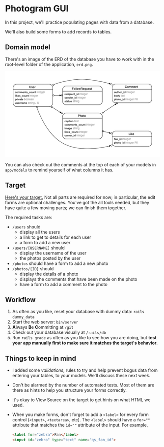 # Photogram GUI

In this project, we'll practice populating pages with data from a database.

We'll also build some forms to add records to tables.

## Domain model

There's an image of the ERD of the database you have to work with in the root-level folder of the application, `erd.png`.

![Domain Model](erd.png?raw=true "Domain Model")

You can also check out the comments at the top of each of your models in `app/models` to remind yourself of what columns it has.

## Target

[Here's your target.](https://photogram-gui.matchthetarget.com/) Not all parts are required for now; in particular, the edit forms are optional challenges. You've got the all tools needed, but they have quite a few moving parts; we can finish them together.

The required tasks are:

 - `/users` should
    - display all the users
    - a link to get to details for each user
    - a form to add a new user
 - `/users/[USERNAME]` should
    - display the username of the user
    - the photos posted by the user
 - `/photos` should have a form to add a new photo
 - `/photos/[ID]` should
    - display the details of a photo
    - displays the comments that have been made on the photo
    - have a form to add a comment to the photo

## Workflow

 1. As often as you like, reset your database with dummy data: `rails dummy_data`
 2. Start the web server: `bin/server`
 3. **A**lways **B**e **C**ommitting at `/git`
 4. Check out your database visually at `/rails/db`
 5. Run `rails grade` as often as you like to see how you are doing, but **test your app manually first to make sure it matches the target's behavior**.

## Things to keep in mind

  - I added some _validations_, rules to try and help prevent bogus data from entering your tables, to your models. We'll discuss these next week.
 - Don't be alarmed by the number of automated tests. Most of them are there as hints to help you structure your forms correctly.
 - It's okay to View Source on the target to get hints on what HTML we used.
 - When you make forms, don't forget to add a `<label>` for every form control (`<input>`, `<textarea>`, etc). The `<label>` should have a `for=""` attribute that matches the `id=""` attribute of the input. For example,

    ```html
    <label for="zebra">Fan</label>
    <input id="zebra" type="text" name="qs_fan_id">
    ```
